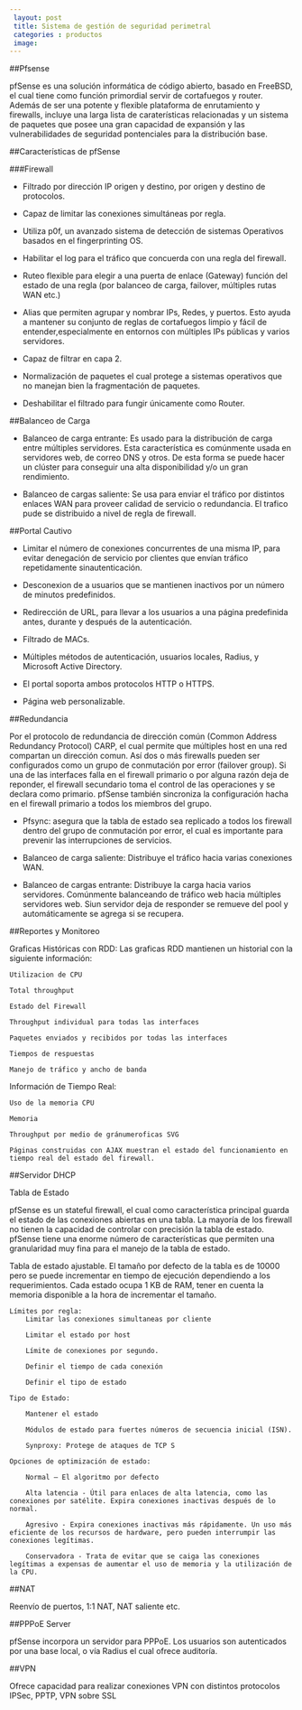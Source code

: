 ```yaml
---
 layout: post
 title: Sistema de gestión de seguridad perimetral
 categories : productos
 image:
---
```


##Pfsense

pfSense es una solución informática de código abierto, basado en FreeBSD, el cual tiene como función primordial servir de cortafuegos y router. Además de ser una potente y flexible plataforma de enrutamiento y firewalls, incluye una larga lista de caraterísticas relacionadas y un sistema de paquetes que posee una gran capacidad de expansión y las vulnerabilidades de seguridad pontenciales para la distribución base.

##Características de pfSense

###Firewall

* Filtrado por dirección IP origen y destino, por origen y destino de protocolos.

* Capaz de limitar las conexiones simultáneas por regla.

* Utiliza p0f, un avanzado sistema de detección de sistemas Operativos basados en el fingerprinting OS.

* Habilitar el log para el tráfico que concuerda con una regla del firewall.

* Ruteo flexible para elegir a una puerta de enlace (Gateway) función del estado de una regla (por balanceo de carga, failover, múltiples rutas WAN etc.)

* Alias que permiten agrupar y nombrar IPs, Redes, y puertos. Esto ayuda a mantener su conjunto de reglas de cortafuegos limpio y fácil de entender,especialmente en entornos con múltiples IPs públicas y varios servidores.

* Capaz de filtrar en capa 2.

* Normalización de paquetes el cual protege a sistemas operativos que no manejan bien la fragmentación de paquetes.

* Deshabilitar el filtrado para fungir únicamente como Router.

##Balanceo de Carga

* Balanceo de carga entrante: Es usado para la distribución de carga entre múltiples servidores. Esta característica es comúnmente usada en servidores web, de correo DNS y otros. De esta forma se puede hacer un clúster para conseguir una alta disponibilidad y/o un gran rendimiento.

* Balanceo de cargas saliente: Se usa para enviar el tráfico por distintos enlaces WAN para proveer calidad de servicio o redundancia. El trafico pude se distribuido a nivel de regla de firewall.

##Portal Cautivo

* Limitar el número de conexiones concurrentes de una misma IP, para evitar denegación de servicio por clientes que envían tráfico repetidamente sinautenticación.

* Desconexion de a usuarios que se mantienen inactivos por un número de minutos predefinidos.

* Redirección de URL, para llevar a los usuarios a una página predefinida antes, durante y después de la autenticación.

* Filtrado de MACs.

* Múltiples métodos de autenticación, usuarios locales, Radius, y Microsoft Active Directory.

* El portal soporta ambos protocolos HTTP o HTTPS.

* Página web personalizable.

##Redundancia

Por el protocolo de redundancia de dirección común (Common Address Redundancy Protocol) CARP, el cual permite que múltiples host en una red compartan un dirección comun. Así dos o más firewalls pueden ser configurados como un grupo de conmutación por error (failover group). Si una de las interfaces falla en el firewall primario o por alguna razón deja de reponder, el firewall secundario toma el control de las operaciones y se declara como primario. pfSense también sincroniza la configuración hacha en el firewall primario a todos los miembros del grupo.

* Pfsync: asegura que la tabla de estado sea replicado a todos los firewall dentro del grupo de conmutación por error, el cual es importante para prevenir las interrupciones de servicios.

* Balanceo de carga saliente: Distribuye el tráfico hacia varias conexiones WAN.

* Balanceo de cargas entrante: Distribuye la carga hacia varios servidores. Comúnmente balanceando de tráfico web hacia múltiples servidores web. Siun servidor deja de responder se remueve del pool y automáticamente se agrega si se recupera.

##Reportes y Monitoreo

 Graficas Históricas con RDD: Las graficas RDD mantienen un historial con la siguiente información:

    Utilizacion de CPU

    Total throughput

    Estado del Firewall

    Throughput individual para todas las interfaces

    Paquetes enviados y recibidos por todas las interfaces

    Tiempos de respuestas

    Manejo de tráfico y ancho de banda

 Información de Tiempo Real:

    Uso de la memoria CPU

    Memoria

    Throughput por medio de gránumeroficas SVG

    Páginas construidas con AJAX muestran el estado del funcionamiento en tiempo real del estado del firewall.


##Servidor DHCP

Tabla de Estado

 pfSense es un stateful firewall, el cual como característica principal guarda el estado de las conexiones abiertas en una tabla. La mayoría de los firewall no tienen la capacidad de controlar con precisión la tabla de estado. pfSense tiene una enorme número de características que permiten una granularidad muy fina para el manejo de la tabla de estado.

 Tabla de estado ajustable. El tamaño por defecto de la tabla es de 10000 pero se puede incrementar en tiempo de ejecución dependiendo a los requerimientos. Cada estado ocupa 1 KB de RAM, tener en cuenta la memoria disponible a la hora de incrementar el tamaño.

    Límites por regla:
        Limitar las conexiones simultaneas por cliente

        Limitar el estado por host

        Límite de conexiones por segundo.
    
        Definir el tiempo de cada conexión
        
        Definir el tipo de estado
        
    Tipo de Estado:

        Mantener el estado

        Módulos de estado para fuertes números de secuencia inicial (ISN).

        Synproxy: Protege de ataques de TCP S

    Opciones de optimización de estado:
        
        Normal – El algoritmo por defecto

        Alta latencia - Útil para enlaces de alta latencia, como las conexiones por satélite. Expira conexiones inactivas después de lo normal.

        Agresivo - Expira conexiones inactivas más rápidamente. Un uso más eficiente de los recursos de hardware, pero pueden interrumpir las conexiones legítimas.
        
        Conservadora - Trata de evitar que se caiga las conexiones legítimas a expensas de aumentar el uso de memoria y la utilización de la CPU.

##NAT

Reenvío de puertos, 1:1 NAT, NAT saliente etc.

##PPPoE Server

pfSense incorpora un servidor para PPPoE. Los usuarios son autenticados por una base local, o vía Radius el cual ofrece auditoría.

##VPN

Ofrece capacidad para realizar conexiones VPN con distintos protocolos IPSec, PPTP, VPN sobre SSL
